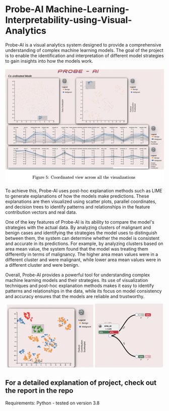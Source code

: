 # Probe-AI Machine-Learning-Interpretability-using-Visual-Analytics


Probe-AI is a visual analytics system designed to provide a comprehensive understanding of complex machine learning models. The goal of the project is to enable the identification and interpretation of different model strategies to gain insights into how the models work.

![My Image](images/overall.png)

To achieve this, Probe-AI uses post-hoc explanation methods such as LIME to generate explanations of how the models make predictions. These explanations are then visualized using scatter plots, parallel coordinates, and decision trees to identify patterns and relationships in the feature contribution vectors and real data.

One of the key features of Probe-AI is its ability to compare the model's strategies with the actual data. By analyzing clusters of malignant and benign cases and identifying the strategies the model uses to distinguish between them, the system can determine whether the model is consistent and accurate in its predictions. For example, by analyzing clusters based on area mean value, the system found that the model was treating them differently in terms of malignancy. The higher area mean values were in a different cluster and were malignant, while lower area mean values were in a different cluster and were benign.

Overall, Probe-AI provides a powerful tool for understanding complex machine learning models and their strategies. Its use of visualization techniques and post-hoc explanation methods makes it easy to identify patterns and relationships in the data, while its focus on model consistency and accuracy ensures that the models are reliable and trustworthy.

![My Image](images/dtree.png)

## For a detailed explanation of project, check out the report in the repo




Requirements:
Python - tested on version 3.8
